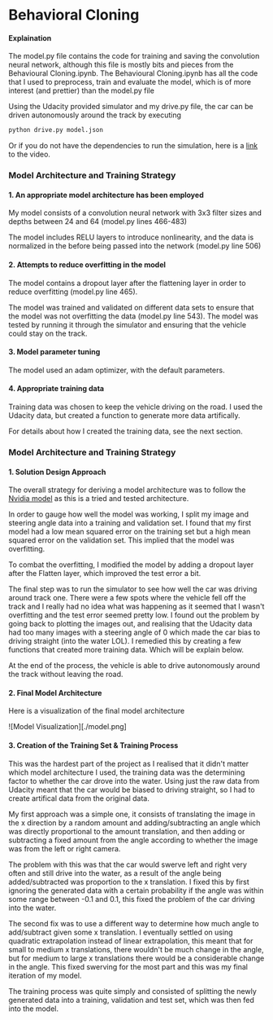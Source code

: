 # **Behavioral Cloning** 

#### Explaination

The model.py file contains the code for training and saving the convolution neural network, although this file is mostly bits and pieces from the Behavioural Cloning.ipynb. The Behavioural Cloning.ipynb has all the code that I used to preprocess, train and evaluate the model, which is of more interest (and prettier) than the model.py file

Using the Udacity provided simulator and my drive.py file, the car can be driven autonomously around the track by executing 
```sh
python drive.py model.json
```

Or if you do not have the dependencies to run the simulation, here is a [link](https://www.youtube.com/watch?v=JCe66L3dwA0) to the video.


### Model Architecture and Training Strategy

#### 1. An appropriate model architecture has been employed

My model consists of a convolution neural network with 3x3 filter sizes and depths between 24 and 64 (model.py lines 466-483) 

The model includes RELU layers to introduce nonlinearity, and the data is normalized in the before being passed into the network (model.py line 506) 

#### 2. Attempts to reduce overfitting in the model

The model contains a dropout layer after the flattening layer in order to reduce overfitting (model.py line 465). 

The model was trained and validated on different data sets to ensure that the model was not overfitting the data (model.py line 543). The model was tested by running it through the simulator and ensuring that the vehicle could stay on the track.

#### 3. Model parameter tuning

The model used an adam optimizer, with the default parameters.

#### 4. Appropriate training data

Training data was chosen to keep the vehicle driving on the road. I used the Udacity data, but created a function to generate more data artifically. 

For details about how I created the training data, see the next section. 

### Model Architecture and Training Strategy

#### 1. Solution Design Approach

The overall strategy for deriving a model architecture was to follow the [Nvidia model](https://images.nvidia.com/content/tegra/automotive/images/2016/solutions/pdf/end-to-end-dl-using-px.pdf) as this is a tried and tested architecture.

In order to gauge how well the model was working, I split my image and steering angle data into a training and validation set. I found that my first model had a low mean squared error on the training set but a high mean squared error on the validation set. This implied that the model was overfitting. 

To combat the overfitting, I modified the model by adding a dropout layer after the Flatten layer, which improved the test error a bit.

The final step was to run the simulator to see how well the car was driving around track one. There were a few spots where the vehicle fell off the track and I really had no idea what was happening as it seemed that I wasn't overfitting and the test error seemed pretty low. I found out the problem by going back to plotting the images out, and realising that the Udacity data had too many images with a steering angle of 0 which made the car bias to driving straight (into the water LOL). I remedied this by creating a few functions that created more training data. Which will be explain below.

At the end of the process, the vehicle is able to drive autonomously around the track without leaving the road.

#### 2. Final Model Architecture

Here is a visualization of the final model architecture

![Model Visualization][./model.png]

#### 3. Creation of the Training Set & Training Process

This was the hardest part of the project as I realised that it didn't matter which model architecture I used, the training data was the determining factor to whether the car drove into the water. Using just the raw data from Udacity meant that the car would be biased to driving straight, so I had to create artifical data from the original data. 

My first approach was a simple one, it consists of translating the image in the x direction by a random amount and adding/subtracting an angle which was directly proportional to the amount translation, and then adding or subtracting a fixed amount from the angle according to whether the image was from the left or right camera.

The problem with this was that the car would swerve left and right very often and still drive into the water, as a result of the angle being added/subtracted was proportion to the x translation. I fixed this by first ignoring the generated data with a certain probability if the angle was within some range between -0.1 and 0.1, this fixed the problem of the car driving into the water.

The second fix was to use a different way to determine how much angle to add/subtract given some x translation. I eventually settled on using quadratic extrapolation instead of linear extrapolation, this meant that for small to medium x translations, there wouldn't be much change in the angle, but for medium to large x translations there would be a considerable change in the angle. This fixed swerving for the most part and this was my final iteration of my model.

The training process was quite simply and consisted of splitting the newly generated data into a training, validation and test set, which was then fed into the model.

